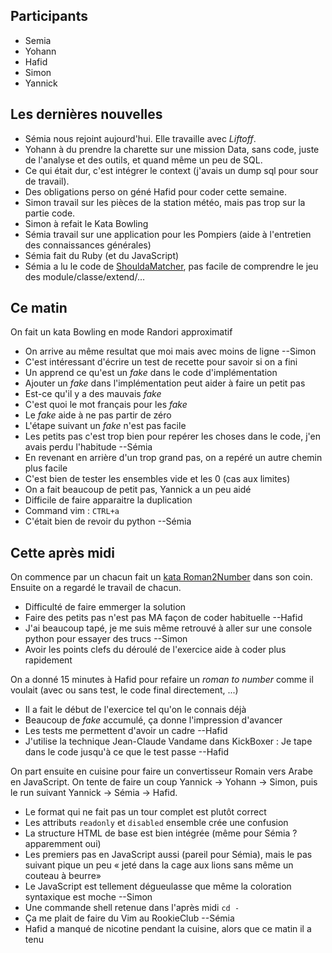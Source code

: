 ## Participants

* Semia
* Yohann
* Hafid
* Simon
* Yannick

## Les dernières nouvelles

- Sémia nous rejoint aujourd'hui. Elle travaille avec _Liftoff_.
- Yohann à du prendre la charette sur une mission Data, sans code, juste de l'analyse et des outils, et quand même un peu de SQL.
- Ce qui était dur, c'est intégrer le context (j'avais un dump sql pour sour de travail).
- Des obligations perso on géné Hafid pour coder cette semaine.
- Simon travail sur les pièces de la station météo, mais pas trop sur la partie code.
- Simon à refait le Kata Bowling
- Sémia travail sur une application pour les Pompiers (aide à l'entretien des connaissances générales)
- Sémia fait du Ruby (et du JavaScript)
- Sémia a lu le code de [ShouldaMatcher](http://matchers.shoulda.io/), pas facile de comprendre le jeu des module/classe/extend/...


## Ce matin

On fait un kata Bowling en mode Randori approximatif

- On arrive au même resultat que moi mais avec moins de ligne --Simon
- C'est intéressant d'écrire un test de recette pour savoir si on a fini
- Un apprend ce qu'est un _fake_ dans le code d'implémentation
- Ajouter un _fake_ dans l'implémentation peut aider à faire un petit pas
- Est-ce qu'il y a des mauvais _fake_
- C'est quoi le mot français pour les _fake_
- Le _fake_ aide à ne pas partir de zéro
- L'étape suivant un _fake_ n'est pas facile
- Les petits pas c'est trop bien pour repérer les choses dans le code, j'en avais perdu l'habitude --Sémia
- En revenant en arrière d'un trop grand pas, on a repéré un autre chemin plus facile
- C'est bien de tester les ensembles vide et les 0 (cas aux limites)
- On a fait beaucoup de petit pas, Yannick a un peu aidé
- Difficile de faire apparaitre la duplication
- Command vim : `CTRL+a`
- C'était bien de revoir du python --Sémia


## Cette après midi

On commence par un chacun fait un [kata Roman2Number](http://codingdojo.org/kata/RomanNumerals/) dans son coin. Ensuite on a regardé le travail de chacun.

- Difficulté de faire emmerger la solution
- Faire des petits pas n'est pas MA façon de coder habituelle --Hafid
- J'ai beaucoup tapé, je me suis même retrouvé à aller sur une console python pour essayer des trucs --Simon
- Avoir les points clefs du déroulé de l'exercice aide à coder plus rapidement


On a donné 15 minutes à Hafid pour refaire un _roman to number_ comme il voulait (avec ou sans test, le code final directement, ...)

- Il a fait le début de l'exercice tel qu'on le connais déjà
- Beaucoup de _fake_ accumulé, ça donne l'impression d'avancer
- Les tests me permettent d'avoir un cadre --Hafid
- J'utilise la technique Jean-Claude Vandame dans KickBoxer : Je tape dans le code jusqu'à ce que le test passe --Hafid


On part ensuite en cuisine pour faire un convertisseur Romain vers Arabe en JavaScript. On tente de faire un coup Yannick -> Yohann -> Simon, puis le run suivant Yannick -> Sémia -> Hafid.

- Le format qui ne fait pas un tour complet est plutôt correct
- Les attributs `readonly` et `disabled` ensemble crée une confusion
- La structure HTML de base est bien intégrée (même pour Sémia ? apparemment oui)
- Les premiers pas en JavaScript aussi (pareil pour Sémia), mais le pas suivant pique un peu « jeté dans la cage aux lions sans même un couteau à beurre»
- Le JavaScript est tellement dégueulasse que même la coloration syntaxique est moche --Simon
- Une commande shell retenue dans l'après midi `cd -`
- Ça me plait de faire du Vim au RookieClub --Sémia
- Hafid a manqué de nicotine pendant la cuisine, alors que ce matin il a tenu



